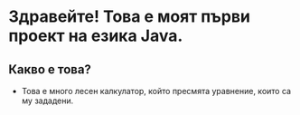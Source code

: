 # Здравейте! Това е моят първи проект на езика Java.

## Какво е това?
- Това е много лесен калкулатор, който пресмята уравнение, които са му зададени.
